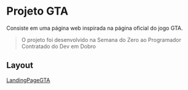 # Projeto GTA

Consiste em uma página web inspirada na página oficial do jogo GTA. 

> O projeto foi desenvolvido na Semana do Zero ao Programador Contratado do Dev em Dobro

## Layout

[LandingPageGTA](https://helogizzy.github.io/LandingPageGTA.png/)
